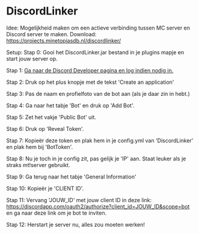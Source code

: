 # DiscordLinker
Idee: Mogelijkheid maken om een actieve verbinding tussen MC server en Discord server te maken.
Download: https://projects.minetopiasdb.nl/discordlinker/

Setup:
Stap 0: Gooi het DiscordLinker.jar bestand in je plugins mapje en start jouw server op.

Stap 1: [Ga naar de Discord Developer pagina en log indien nodig in.](https://discordapp.com/developers/applications/me)

Stap 2: Druk op het plus knopje met de tekst 'Create an application'

Stap 3: Pas de naam en profielfoto van de bot aan (als je daar zin in hebt.)

Stap 4: Ga naar het tabje 'Bot' en druk op 'Add Bot'.

Stap 5: Zet het vakje 'Public Bot' uit.

Stap 6: Druk op 'Reveal Token'.

Stap 7: Kopieër deze token en plak hem in je config.yml van 'DiscordLinker' en plak hem bij 'BotToken'.

Stap 8: Nu je toch in je config zit, pas gelijk je 'IP' aan. Staat leuker als je straks mt!server gebruikt.

Stap 9: Ga terug naar het tabje 'General Information'

Stap 10: Kopieër je 'CLIENT ID'.

Stap 11: Vervang 'JOUW_ID' met jouw client ID in deze link: https://discordapp.com/oauth2/authorize?client_id=JOUW_ID&scope=bot en ga naar 
deze link om je bot te inviten.

Stap 12: Herstart je server nu, alles zou moeten werken!

